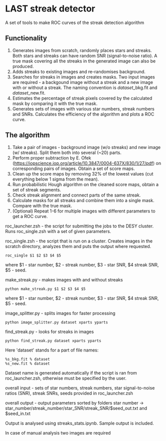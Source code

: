 # LAST streak detector
A set of tools to make ROC curves of the streak detection algorithm

## Functionality
1. Generates images from scratch, randomly places stars and streaks. Both stars and streaks can have random SNR (signal-to-noise ratio). A true mask covering all the streaks in the generated image can also be produced.
2. Adds streaks to existing images and re-randomises background.
3. Searches for streaks in images and creates masks. Two input images are required - a backgound image without a streak and a new image with or without a streak. The naming convention is *dataset*_bkg.fit and *dataset*_new.fit.
4. Estimates the percentage of streak pixels covered by the calculated mask by comparing it with the true mask.
5. Generates sets of images with various star numbers, streak numbers and SNRs. Calculates the efficiency of the algorithm and plots a ROC curve.

## The algorithm
1. Take a pair of images - background image (w/o streaks) and new image (w/ streaks). Split them both into several (~20) parts.
2. Perform proper subtraction by E. Ofek (https://iopscience.iop.org/article/10.3847/0004-637X/830/1/27/pdf) on corresponding pairs of images. Obtain a set of score maps.
3. Clean up the score maps by removing 32% of the lowest values (cut everything below 1 sigma from the mean).
4. Run probabilistic Hough algorithm on the cleaned score maps, obtain a set of streak segments.
5. Check streak alignment and connect parts of the same streak.
6. Calculate masks for all streaks and combine them into a single mask. Compare with the true mask.
7. (Optional) Repeat 1-6 for multiple images with different parameters to get a ROC curve.


roc_launcher.zsh - the script for submitting the jobs to the DESY cluster. Runs roc_single.zsh with a set of given parameters.

roc_single.zsh - the script that is run on a cluster. Creates images in the scratch directory, analyzes them and puts the output where requested.
```
roc_single $1 $2 $3 $4 $5
```
where $1 - star number, $2 - streak number, $3 - star SNR, $4 streak SNR, $5 - seed.

make_streak.py - makes images with and without streaks
```
python make_streak.py $1 $2 $3 $4 $5
```
where $1 - star number, $2 - streak number, $3 - star SNR, $4 streak SNR, $5 - seed.

image_splitter.py - splits images for faster processing
```
python image_splitter.py dataset xparts yparts
```

find_streak.py - looks for streaks in images
```
python find_streak.py dataset xparts yparts
```
Here 'dataset' stands for a part of file names:
```
%s_bkg.fit % dataset
%s_new.fit % dataset
```
Dataset name is generated automatically if the script is ran from roc_launcher.zsh, otherwise must be specified by the user.

overall input - sets of star numbers, streak numbers, star signal-to-noise ratios (SNR), streak SNRs, seeds provided in roc_launcher.zsh

overall output - output parameters sorted by folders star number -> star_number/streak_number/star_SNR/streak_SNR/$seed_out.txt and $seed_in.txt



Output is analysed using streaks_stats.ipynb. Sample output is included.

In case of manual analysis two images are required
